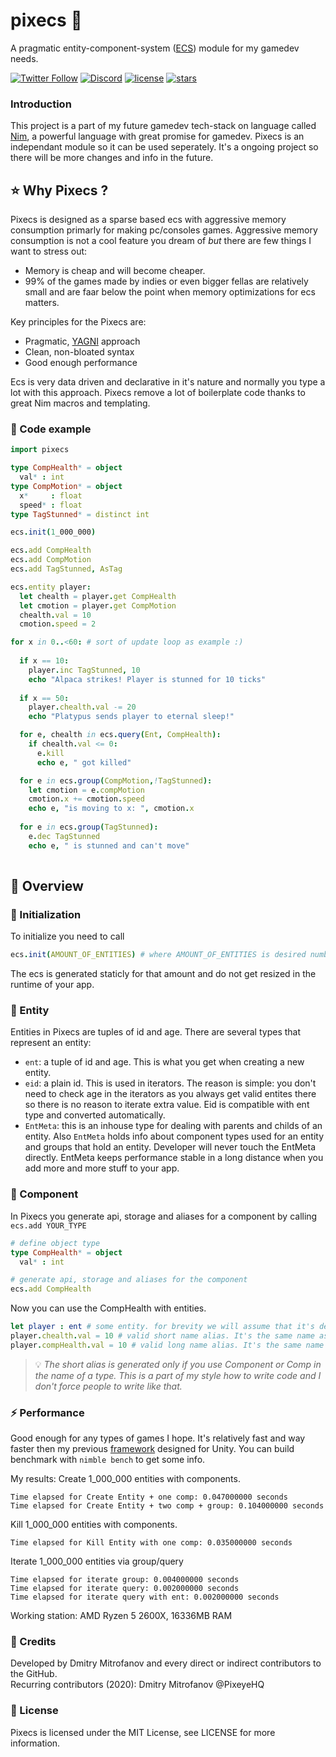 # pixecs 🚀
A pragmatic entity-component-system ([ECS](https://en.wikipedia.org/wiki/Entity_component_system)) module for my gamedev needs.

[![Twitter Follow](https://img.shields.io/twitter/follow/PixeyeHQ?color=blue&label=Follow%20on%20Twitter&logo=%20&logoColor=%20&style=flat-square)](https://twitter.com/PixeyeHQ)
[![Discord](https://img.shields.io/discord/320945300892286996.svg?label=Discord)](http://discord.pixeye.games)
[![license](https://img.shields.io/badge/license-MIT-brightgreen.svg?style=flat-square)](https://github.com/PixeyeHQ/pixecs/blob/master/LICENSE)
[![stars](https://img.shields.io/github/stars/PixeyeHQ/pixecs?style=social)](https://github.com/PixeyeHQ/pixecs/stargazers)
 

### Introduction
This project is a part of my future gamedev tech-stack on language called [Nim](https://nim-lang.org/), a powerful language with great promise for gamedev. Pixecs is an independant module so it can be used seperately. It's a ongoing project so there will be more changes and info in the future.

## ⭐ Why Pixecs ?
Pixecs is designed as a sparse based ecs with aggressive memory consumption primarly for making pc/consoles games. Aggressive memory consumption is not a cool feature you dream of *but* there are few things I want to stress out:
- Memory is cheap and will become cheaper.
- 99% of the games made by indies or even bigger fellas are relatively small and are faar below the point when memory optimizations for ecs matters.

Key principles for the Pixecs are:
- Pragmatic, [YAGNI](https://en.wikipedia.org/wiki/You_aren%27t_gonna_need_it) approach
- Clean, non-bloated syntax
- Good enough performance

Ecs is very data driven and declarative in it's nature and normally you type a lot with this approach. Pixecs remove a lot of boilerplate code thanks to great Nim macros and templating.

### 📖 Code example

```nim
import pixecs

type CompHealth* = object
  val* : int
type CompMotion* = object
  x*     : float
  speed* : float
type TagStunned* = distinct int

ecs.init(1_000_000)

ecs.add CompHealth
ecs.add CompMotion
ecs.add TagStunned, AsTag

ecs.entity player:
  let chealth = player.get CompHealth
  let cmotion = player.get CompMotion
  chealth.val = 10
  cmotion.speed = 2

for x in 0..<60: # sort of update loop as example :)
  
  if x == 10:
    player.inc TagStunned, 10
    echo "Alpaca strikes! Player is stunned for 10 ticks"
 
  if x == 50:
    player.chealth.val -= 20
    echo "Platypus sends player to eternal sleep!"

  for e, chealth in ecs.query(Ent, CompHealth):
    if chealth.val <= 0:
      e.kill
      echo e, " got killed"

  for e in ecs.group(CompMotion,!TagStunned):
    let cmotion = e.compMotion
    cmotion.x += cmotion.speed
    echo e, "is moving to x: ", cmotion.x
    
  for e in ecs.group(TagStunned):
    e.dec TagStunned
    echo e, " is stunned and can't move"
  
```
## 📖 Overview
### 🔖 Initialization
To initialize you need to call 
```nim 
ecs.init(AMOUNT_OF_ENTITIES) # where AMOUNT_OF_ENTITIES is desired number of entities you want in the game.
```
The ecs is generated staticly for that amount and do not get resized in the runtime of your app. 

### 🔖 Entity
Entities in Pixecs are tuples of id and age. There are several types that represent an entity:
- ```ent```: a tuple of id and age. This is what you get when creating a new entity.
- ```eid```: a plain id. This is used in iterators. The reason is simple: you don't need to check age in the iterators as you always get valid entites there so there is no reason to iterate extra value. Eid is compatible with ent type and converted automatically.
- ```EntMeta```: this is an inhouse type for dealing with parents and childs of an entity. Also ```EntMeta``` holds info about component types used for an entity and groups that hold an entity. Developer will never touch the EntMeta directly. EntMeta keeps performance stable in a long distance when you add more and more stuff to your app.


### 🔖 Component
In Pixecs you generate api, storage and aliases for a component by calling ```ecs.add YOUR_TYPE```
```nim
# define object type
type CompHealth* = object
  val* : int

# generate api, storage and aliases for the component
ecs.add CompHealth
```
Now you can use the CompHealth with entities.
```nim
let player : ent # some entity. for brevity we will assume that it's defined somewhere.
player.chealth.val = 10 # valid short name alias. It's the same name as type but word Component/Comp is shortened to c.
player.compHealth.val = 10 # valid long name alias. It's the same name as type but with first letter lowercased.
```

> 💡 *The short alias is generated only if you use Component or Comp in the name of a type. This is a part of my style how to write code and I don't force people to write like that.*



### ⚡ Performance
Good enough for any types of games I hope. It's relatively fast and way faster then my previous [framework](https://github.com/PixeyeHQ/actors.unity) designed for Unity. 
You can build benchmark with ```nimble bench``` to get some info.

My results:
Create 1_000_000 entities with components.
```
Time elapsed for Create Entity + one comp: 0.047000000 seconds
Time elapsed for Create Entity + two comp + group: 0.104000000 seconds
```
Kill 1_000_000 entities with components.
```
Time elapsed for Kill Entity with one comp: 0.035000000 seconds
```
Iterate 1_000_000 entities via group/query
```
Time elapsed for iterate group: 0.004000000 seconds
Time elapsed for iterate query: 0.002000000 seconds
Time elapsed for iterate query with ent: 0.002000000 seconds
```
Working station: AMD Ryzen 5 2600X, 16336MB RAM  

### 💬 Credits
Developed by Dmitry Mitrofanov and every direct or indirect contributors to the GitHub.     
Recurring contributors (2020): Dmitry Mitrofanov @PixeyeHQ

### 📘 License
Pixecs is licensed under the MIT License, see LICENSE for more information.

